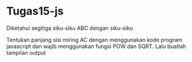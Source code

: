 # Tugas15-js

Diketahui segitiga siku-siku ABC dengan siku-siku



Tentukan panjang sisi miring AC dengan menggunakan kode program javascript dan wajib menggunakan fungsi POW dan SQRT. Lalu buatlah tampilan output
